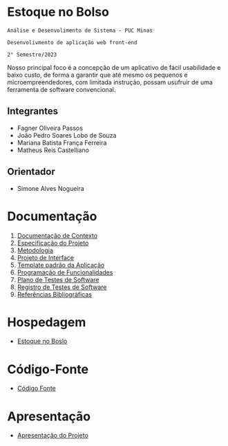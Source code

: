# Estoque no Bolso

`Análise e Desenvolimento de Sistema - PUC Minas`

`Desenvolivmento de aplicação web front-end`

`2° Semestre/2023`

Nosso principal foco é a concepção de um aplicativo de fácil usabilidade e baixo custo, de forma a garantir que até mesmo os pequenos e microempreendedores, com limitada instrução, possam usufruir de uma ferramenta de software convencional.

## Integrantes

* Fagner Oliveira Passos
* João Pedro Soares Lobo de Souza
* Mariana Batista França Ferreira
* Matheus Reis Castelliano


## Orientador

* Simone Alves Nogueira

# Documentação

<ol>
<li><a href="documentos/01-Documentação de Contexto.md"> Documentação de Contexto</a></li>
<li><a href="documentos/02-Especificação do Projeto.md"> Especificação do Projeto</a></li>
<li><a href="documentos/03-Metodologia.md"> Metodologia</a></li>
<li><a href="documentos/04-Projeto de Interface.md"> Projeto de Interface</a></li>
<li><a href="documentos/05-Template padrão da Aplicação.md"> Template padrão da Aplicação</a></li>
<li><a href="documentos/06-Programação de Funcionalidades.md"> Programação de Funcionalidades</a></li>
<li><a href="documentos/07-Plano de Testes de Software.md"> Plano de Testes de Software</a></li>
<li><a href="documentos/08-Registro de Testes de Software.md"> Registro de Testes de Software</a></li>
<li><a href="documentos/09-Referências.md"> Referências Bibliográficas</a></li>
</ol>

# Hospedagem

* <a href="https://icei-puc-minas-pmv-ads.github.io/pmv-ads-2023-2-e1-proj-web-t12-estoque-no-bolso/codigo-fonte/">Estoque no Boslo</a> 

# Código-Fonte

* <a href="codigo-fonte/README.md">Código Fonte</a>

# Apresentação

* <a href="apresentacao/README.md">Apresentação do Projeto</a>
